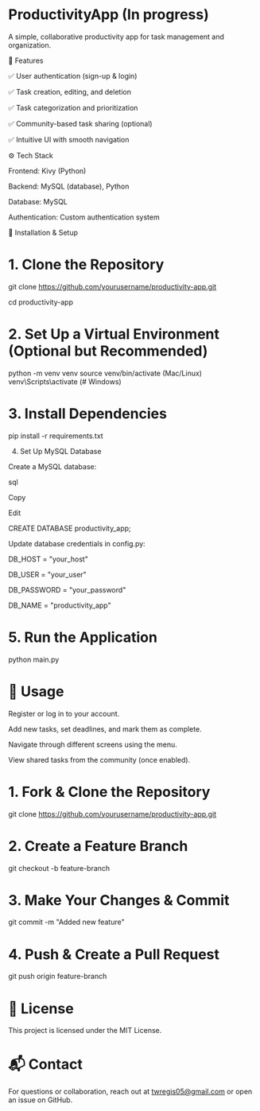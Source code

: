 # ProductivityApp (In progress)

A simple, collaborative productivity app for task management and organization.

📌 Features

✅ User authentication (sign-up & login)

✅ Task creation, editing, and deletion

✅ Task categorization and prioritization

✅ Community-based task sharing (optional)

✅ Intuitive UI with smooth navigation


⚙️ Tech Stack

Frontend: Kivy (Python)

Backend: MySQL (database), Python

Database: MySQL

Authentication: Custom authentication system

🚀 Installation & Setup
# 1. Clone the Repository

git clone https://github.com/yourusername/productivity-app.git

cd productivity-app

# 2. Set Up a Virtual Environment (Optional but Recommended)
python -m venv venv
source venv/bin/activate  (Mac/Linux)
venv\Scripts\activate  (# Windows)
# 3. Install Dependencies

pip install -r requirements.txt

4. Set Up MySQL Database

Create a MySQL database:

sql

Copy

Edit

CREATE DATABASE productivity_app;

Update database credentials in config.py:

DB_HOST = "your_host"

DB_USER = "your_user"

DB_PASSWORD = "your_password"

DB_NAME = "productivity_app"

# 5. Run the Application
python main.py
# 📖 Usage
Register or log in to your account.

Add new tasks, set deadlines, and mark them as complete.

Navigate through different screens using the menu.

View shared tasks from the community (once enabled).

# 1. Fork & Clone the Repository
git clone https://github.com/yourusername/productivity-app.git
# 2. Create a Feature Branch
git checkout -b feature-branch
# 3. Make Your Changes & Commit
git commit -m "Added new feature"
# 4. Push & Create a Pull Request
git push origin feature-branch

# 📝 License
This project is licensed under the MIT License.

# 📬 Contact
For questions or collaboration, reach out at twregis05@gmail.com or open an issue on GitHub.
